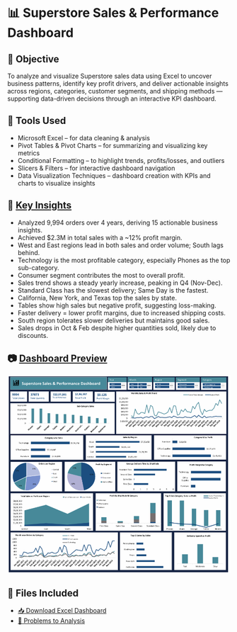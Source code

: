 # 📊 Superstore Sales & Performance Dashboard

## 📌 Objective
To analyze and visualize Superstore sales data using Excel to uncover business patterns, identify key profit drivers, and deliver actionable insights across regions, categories, customer segments, and shipping methods — supporting data-driven decisions through an interactive KPI dashboard.

## 🧰 Tools Used
- Microsoft Excel – for data cleaning & analysis
- Pivot Tables & Pivot Charts – for summarizing and visualizing key metrics
- Conditional Formatting – to highlight trends, profits/losses, and outliers
- Slicers & Filters – for interactive dashboard navigation
- Data Visualization Techniques – dashboard creation with KPIs and charts to visualize insights

## 📑 [Key Insights](https://github.com/AlishaMahanty85/Retail_Project_Excel/blob/main/Analysis_Insights.pdf)
- Analyzed 9,994 orders over 4 years, deriving 15 actionable business insights.
- Achieved $2.3M in total sales with a ~12% profit margin.
- West and East regions lead in both sales and order volume; South lags behind.
- Technology is the most profitable category, especially Phones as the top sub-category.
- Consumer segment contributes the most to overall profit.
- Sales trend shows a steady yearly increase, peaking in Q4 (Nov-Dec).
- Standard Class has the slowest delivery; Same Day is the fastest.
- California, New York, and Texas top the sales by state.
- Tables show high sales but negative profit, suggesting loss-making.
- Faster delivery = lower profit margins, due to increased shipping costs.
- South region tolerates slower deliveries but maintains good sales.
- Sales drops in Oct & Feb despite higher quantities sold, likely due to discounts.

## 📷 [Dashboard Preview](https://github.com/AlishaMahanty85/Retail_Project_Excel/blob/main/Superstore_Dashboard_PDF-file.pdf)

![Superstore Dashboard](https://github.com/AlishaMahanty85/Retail_Project_Excel/blob/main/Superstore_Dashboard_Sample-Picture.png)

## 📁 Files Included

- [📥 Download Excel Dashboard](https://github.com/AlishaMahanty85/Retail_Project_Excel/blob/main/Superstore_Sales_Dashboard_Project.xlsx)
- [🔗 Problems to Analysis](https://github.com/AlishaMahanty85/Retail_Project_Excel/blob/main/Superstore_Problems_to_Analysis.pdf)
